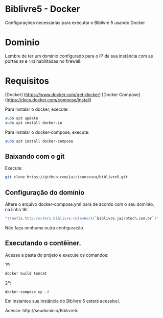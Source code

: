 # Biblivre5 - Docker
Configurações necessárias para executar o Biblivre 5 usando Docker

# Dominio
Lembre de ter um dominio configurado para o IP da sua instância com as portas `80` e `443` habilitadas no firewall.

# Requisitos
[Docker] (https://www.docker.com/get-docker)
[Docker Compose] (https://docs.docker.com/compose/install)

Para instalar o docker, execute:
```bash
sudo apt update
sudo apt install docker.io
```

Para instalar o docker-compose, execute:
```bash
sudo apt install docker-compose
```

## Baixando com o git
Execute:

```bash
git clone https://github.com/jairisonsouza/biblivre5.git
```

## Configuração do domínio
Altere o arquivo docker-compose.yml para de acordo com o seu domínio, na linha 18:

```bash
"traefik.http.routers.biblivre.rule=Host(`biblivre.jairotech.com.br`)" # Substitua pelo seu domínio
```

Não faça nenhuma outra configuração.

## Executando o contêiner.

Acesse a pasta do projeto e execute os comandos:

1º:
```bash
docker build tomcat
```

2º:
```bash
docker-compose up -d
```

Em instantes sua instância do Biblivre 5 estará acessível.

Acesse: http://seudominio/Biblivre5.
